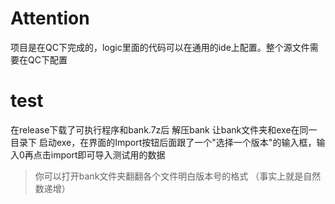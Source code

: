 # Attention
项目是在QC下完成的，logic里面的代码可以在通用的ide上配置。整个源文件需要在QC下配置
# test
在release下载了可执行程序和bank.7z后 解压bank
让bank文件夹和exe在同一目录下
启动exe，在界面的Import按钮后面跟了一个"选择一个版本"的输入框，输入0再点击import即可导入测试用的数据
> 你可以打开bank文件夹翻翻各个文件明白版本号的格式 （事实上就是自然数递增）
